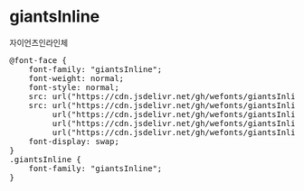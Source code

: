 # giantsInline
자이언츠인라인체

<pre>
@font-face {
    font-family: "giantsInline";
    font-weight: normal;
    font-style: normal;
    src: url("https://cdn.jsdelivr.net/gh/wefonts/giantsInline/giantsInline.eot");
    src: url("https://cdn.jsdelivr.net/gh/wefonts/giantsInline/giantsInline.eot?#iefix") format("embedded-opentype"),
         url("https://cdn.jsdelivr.net/gh/wefonts/giantsInline/giantsInline.woff2") format("woff2"),
         url("https://cdn.jsdelivr.net/gh/wefonts/giantsInline/giantsInline.woff") format("woff"),
         url("https://cdn.jsdelivr.net/gh/wefonts/giantsInline/giantsInline.ttf") format("truetype");
    font-display: swap;
} 
.giantsInline {
    font-family: "giantsInline";
}
</pre>
